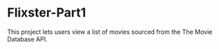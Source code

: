 # Flixster-Part1
This project lets users view a list of movies sourced from the The Movie Database API.
